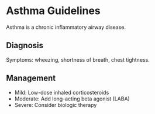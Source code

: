 # Asthma Guidelines
Asthma is a chronic inflammatory airway disease.

## Diagnosis
Symptoms: wheezing, shortness of breath, chest tightness.

## Management
- Mild: Low-dose inhaled corticosteroids
- Moderate: Add long-acting beta agonist (LABA)
- Severe: Consider biologic therapy
